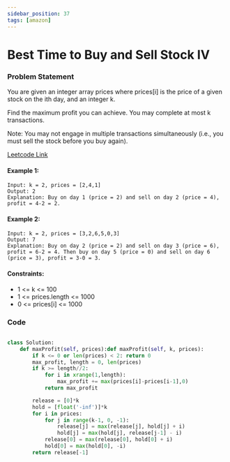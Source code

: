 ```yaml
---
sidebar_position: 37
tags: [amazon]
---
```


# Best Time to Buy and Sell Stock IV

### Problem Statement

You are given an integer array prices where prices[i] is the price of a given stock on the ith day, and an integer k.

Find the maximum profit you can achieve. You may complete at most k transactions.

Note: You may not engage in multiple transactions simultaneously (i.e., you must sell the stock before you buy again).

[Leetcode Link](https://leetcode.com/problems/best-time-to-buy-and-sell-stock-iv/)

#### Example 1:

```
Input: k = 2, prices = [2,4,1]
Output: 2
Explanation: Buy on day 1 (price = 2) and sell on day 2 (price = 4), profit = 4-2 = 2.
```

#### Example 2:

```
Input: k = 2, prices = [3,2,6,5,0,3]
Output: 7
Explanation: Buy on day 2 (price = 2) and sell on day 3 (price = 6), profit = 6-2 = 4. Then buy on day 5 (price = 0) and sell on day 6 (price = 3), profit = 3-0 = 3.
```

#### Constraints:

- 1 <= k <= 100
- 1 <= prices.length <= 1000
- 0 <= prices[i] <= 1000

### Code

```python title="Python Code"

class Solution:
    def maxProfit(self, prices):def maxProfit(self, k, prices):
        if k <= 0 or len(prices) < 2: return 0
        max_profit, length = 0, len(prices)
        if k >= length//2:
            for i in xrange(1,length):
                max_profit += max(prices[i]-prices[i-1],0)
            return max_profit

        release = [0]*k
        hold = [float('-inf')]*k
        for i in prices:
            for j in range(k-1, 0, -1):
                release[j] = max(release[j], hold[j] + i)
                hold[j] = max(hold[j], release[j-1] - i)
            release[0] = max(release[0], hold[0] + i)
            hold[0] = max(hold[0], -i)
        return release[-1]

```
